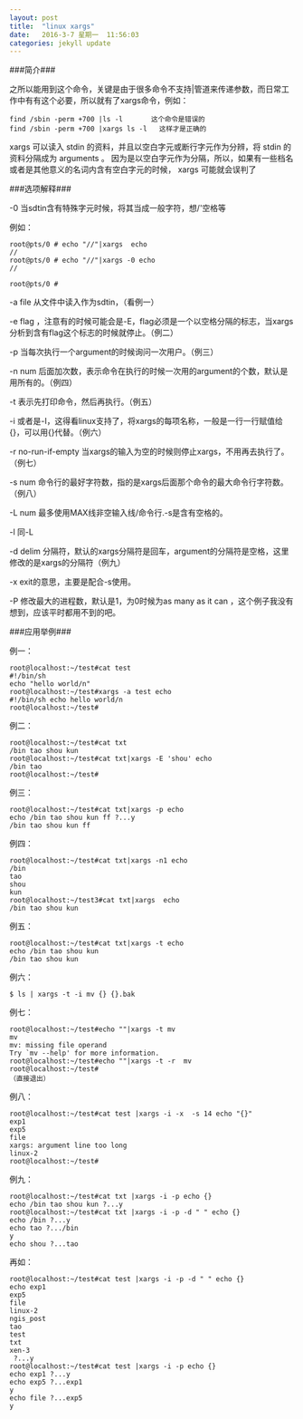 ```yaml
---
layout: post
title:  "linux xargs"
date:   2016-3-7 星期一  11:56:03 
categories: jekyll update
---
```


###简介###

之所以能用到这个命令，关键是由于很多命令不支持\|管道来传递参数，而日常工作中有有这个必要，所以就有了xargs命令，例如：

	find /sbin -perm +700 |ls -l       这个命令是错误的
	find /sbin -perm +700 |xargs ls -l   这样才是正确的

xargs 可以读入 stdin 的资料，并且以空白字元或断行字元作为分辨，将 stdin 的资料分隔成为 arguments 。 因为是以空白字元作为分隔，所以，如果有一些档名或者是其他意义的名词内含有空白字元的时候， xargs 可能就会误判了

###选项解释###

-0 当sdtin含有特殊字元时候，将其当成一般字符，想/'空格等

例如：

	root@pts/0 # echo "//"|xargs  echo 
	//
	root@pts/0 # echo "//"|xargs -0 echo
	//
	
	root@pts/0 # 

-a file 从文件中读入作为sdtin，（看例一）

-e flag ，注意有的时候可能会是-E，flag必须是一个以空格分隔的标志，当xargs分析到含有flag这个标志的时候就停止。（例二）

-p 当每次执行一个argument的时候询问一次用户。（例三）

-n num 后面加次数，表示命令在执行的时候一次用的argument的个数，默认是用所有的。（例四）

-t 表示先打印命令，然后再执行。（例五）

-i 或者是-I，这得看linux支持了，将xargs的每项名称，一般是一行一行赋值给{}，可以用{}代替。（例六）

-r no-run-if-empty 当xargs的输入为空的时候则停止xargs，不用再去执行了。（例七）

-s num 命令行的最好字符数，指的是xargs后面那个命令的最大命令行字符数。（例八）

-L  num 最多使用MAX线非空输入线/命令行.-s是含有空格的。

-l  同-L

-d delim 分隔符，默认的xargs分隔符是回车，argument的分隔符是空格，这里修改的是xargs的分隔符（例九）

-x exit的意思，主要是配合-s使用。

-P 修改最大的进程数，默认是1，为0时候为as many as it can ，这个例子我没有想到，应该平时都用不到的吧。

###应用举例###

例一：

	root@localhost:~/test#cat test 
	#!/bin/sh
	echo "hello world/n"
	root@localhost:~/test#xargs -a test echo
	#!/bin/sh echo hello world/n
	root@localhost:~/test#

例二：

	root@localhost:~/test#cat txt
	/bin tao shou kun
	root@localhost:~/test#cat txt|xargs -E 'shou' echo
	/bin tao
	root@localhost:~/test#

例三：

	root@localhost:~/test#cat txt|xargs -p echo
	echo /bin tao shou kun ff ?...y
	/bin tao shou kun ff

例四：

	root@localhost:~/test#cat txt|xargs -n1 echo
	/bin
	tao
	shou
	kun
	root@localhost:~/test3#cat txt|xargs  echo
	/bin tao shou kun

例五：

	root@localhost:~/test#cat txt|xargs -t echo
	echo /bin tao shou kun 
	/bin tao shou kun

例六：

	$ ls | xargs -t -i mv {} {}.bak

例七：

	root@localhost:~/test#echo ""|xargs -t mv
	mv 
	mv: missing file operand
	Try `mv --help' for more information.
	root@localhost:~/test#echo ""|xargs -t -r  mv
	root@localhost:~/test#
	（直接退出）

例八：

	root@localhost:~/test#cat test |xargs -i -x  -s 14 echo "{}"
	exp1
	exp5
	file
	xargs: argument line too long
	linux-2
	root@localhost:~/test#

例九：

	root@localhost:~/test#cat txt |xargs -i -p echo {}
	echo /bin tao shou kun ?...y
	root@localhost:~/test#cat txt |xargs -i -p -d " " echo {}
	echo /bin ?...y
	echo tao ?.../bin
	y
	echo shou ?...tao

再如：

	root@localhost:~/test#cat test |xargs -i -p -d " " echo {}
	echo exp1
	exp5
	file
	linux-2
	ngis_post
	tao
	test
	txt
	xen-3
	 ?...y
	root@localhost:~/test#cat test |xargs -i -p echo {}
	echo exp1 ?...y
	echo exp5 ?...exp1
	y
	echo file ?...exp5
	y
